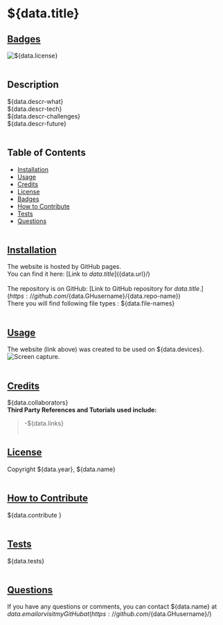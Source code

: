 # ${data.title}

## [Badges](#table-of-contents)
![${data.license}](https://img.shields.io/github/license/jsalexan/congenial-journey)
<br><br>
## Description
${data.descr-what}
<br>
${data.descr-tech}
<br>
${data.descr-challenges}
<br>
${data.descr-future}
<br><br>
## Table of Contents
- [Installation](#installation)
- [Usage](#usage)
- [Credits](#credits)
- [License](#license)
- [Badges](#badges)
- [How to Contribute](#how-to-contribute)
- [Tests](#tests)
- [Questions](#questions)
<br><br>
## [Installation](#table-of-contents)
The website is hosted by GitHub pages. <br>
You can find it here: [Link to ${data.title}](${data.url}/)
<br><br>
The repository is on GitHub: [Link to GitHub repository for ${data.title}.](https://github.com/${data.GHusername}/{data.repo-name}) <br>
There you will find following file types : 
${data.file-names}
<br><br>
## [Usage](#table-of-contents)
The website (link above) was created to be used on \${data.devices}.
![Screen capture.](\${data.img-path})
<br><br>
## [Credits](#table-of-contents) 
${data.collaborators}
<br>
**Third Party References and Tutorials used include:** 
<br>
> -${data.links}
<br><br>
## [License](#table-of-contents)
Copyright ${data.year}, ${data.name}
<br><br>
## [How to Contribute](#table-of-contents)
${data.contribute
}
<br><br>
## [Tests](#table-of-contents)
${data.tests}
<br><br>
## [Questions](#table-of-contents)
If you have any questions or comments, you can contact ${data.name} at ${data.email} or visit my GitHub at (https://github.com/${data.GHusername}/)